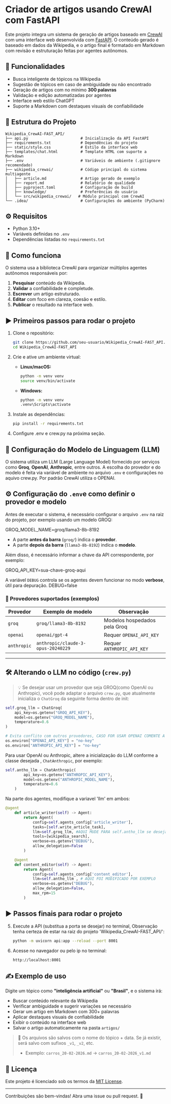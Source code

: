 # Criador de artigos usando CrewAI com FastAPI

Este projeto integra um sistema de geração de artigos baseado em [CrewAI](https://github.com/joaomdmoura/crewai) com uma interface web desenvolvida com [FastAPI](https://fastapi.tiangolo.com/). O conteúdo gerado é baseado em dados da Wikipedia, e o artigo final é formatado em Markdown com revisão e estruturação feitas por agentes autônomos.

## 🚀 Funcionalidades

- Busca inteligente de tópicos na Wikipedia
- Sugestão de tópicos em caso de ambiguidade ou não encontrado
- Geração de artigos com no mínimo **300 palavras**
- Validação e edição automatizadas por agentes
- Interface web estilo ChatGPT
- Suporte a Markdown com destaques visuais de confiabilidade

## 📂 Estrutura do Projeto

```
Wikipedia_CrewAI-FAST_API/
├── api.py                       # Inicialização da API FastAPI
├── requirements.txt             # Dependências do projeto
├── static/style.css             # Estilo da interface web
├── templates/chat.html          # Template HTML com suporte a Markdown
├── .env                         # Variáveis de ambiente (.gitignore recomendado)
├── wikipedia_crewai/            # Código principal do sistema multiagente
│   ├── article.md               # Artigo gerado de exemplo
│   ├── report.md                # Relatório de qualidade
│   ├── pyproject.toml           # Configuração de build
│   ├── knowledge/               # Preferências do usuário
│   └── src/wikipedia_crewai/   # Módulo principal com CrewAI
└── .idea/                       # Configurações do ambiente (PyCharm)
```

## ⚙️ Requisitos

- Python 3.10+
- Variáveis definidas no `.env`
- Dependências listadas no `requirements.txt`

## 🧠 Como funciona

O sistema usa a biblioteca CrewAI para organizar múltiplos agentes autônomos responsáveis por:

1. **Pesquisar** conteúdo da Wikipedia.
2. **Validar** a confiabilidade e completude.
3. **Escrever** um artigo estruturado.
4. **Editar** com foco em clareza, coesão e estilo.
5. **Publicar** o resultado na interface web.

## ▶️ Primeiros passos para rodar o projeto

1. Clone o repositório:
   ```bash
   git clone https://github.com/seu-usuario/Wikipedia_CrewAI-FAST_API.git
   cd Wikipedia_CrewAI-FAST_API
   ```

2. Crie e ative um ambiente virtual:

   - **Linux/macOS:**
     ```bash
     python -m venv venv
     source venv/bin/activate
     ```

   - **Windows:**
     ```bash
     python -m venv venv
     .venv\Scripts\activate 
     ```

3. Instale as dependências:
   ```bash
   pip install -r requirements.txt
   ```
4. Configure .env e crew.py na próxima seção. 

## 🧠 Configuração do Modelo de Linguagem (LLM)

O sistema utiliza um LLM (Large Language Model) fornecido por serviços como **Groq**, **OpenAI**, **Anthropic**, entre outros. A escolha do provedor e do modelo é feita via variável de ambiente no arquivo `.env` e configurações no aquivo crew.py.
Por padrão CrewAI utiliza o OPENAI.

## ⚙️ Configuração do `.env`e como definir o provedor e modelo

Antes de executar o sistema, é necessário configurar o arquivo `.env` na raiz do projeto, por exemplo usando um modelo GROQ:

GROQ_MODEL_NAME=groq/llama3-8b-8192
- A parte **antes da barra** (`groq/`) indica o **provedor**.
- A parte **depois da barra** (`llama3-8b-8192`) indica o **modelo**.

Além disso, é necessário informar a chave da API correspondente, por exemplo:

GROQ_API_KEY=sua-chave-groq-aqui

A variável `DEBUG` controla se os agentes devem funcionar no modo **verbose**, útil para depuração.
DEBUG=false

### 📌 Provedores suportados (exemplos)

| Provedor   | Exemplo de modelo                      | Observação                               |
|------------|----------------------------------------|------------------------------------------|
| `groq`     | `groq/llama3-8b-8192`                  | Modelos hospedados pela Groq             |
| `openai`   | `openai/gpt-4`                         | Requer `OPENAI_API_KEY`                  |
| `anthropic`| `anthropic/claude-3-opus-20240229`     | Requer `ANTHROPIC_API_KEY`               |

---

## 🛠️ Alterando o LLM no código (`crew.py`)
> 💡 Se desejar usar um provedor que seja GROQ(como OpenAI ou Anthropic), você pode adaptar o arquivo `crew.py`, que atualmente inicializa o `ChatGroq` da seguinte forma dentro de init:

```python
self.groq_llm = ChatGroq(
    api_key=os.getenv("GROQ_API_KEY"),
    model=os.getenv("GROQ_MODEL_NAME"),
    temperature=0.6
)

# Evita conflito com outros provedores, CASO FOR USAR OPENAI COMENTE A SEGUINTES LINHAS
os.environ["OPENAI_API_KEY"] = "no-key"
os.environ["ANTHROPIC_API_KEY"] = "no-key"
```

Para usar OpenAI ou Anthropic, altere a inicialização do LLM conforme a classe desejada , `ChatAnthropic`, por exemplo:
```python
self.antho_llm = ChatAnthropic(
        api_key=os.getenv("ANTHROPIC_API_KEY"),
        model=os.getenv("ANTHROPIC_MODEL_NAME"),
        temperature=0.6
    )
```
Na parte dos agentes, modifique a variavel 'llm' em ambos:
```python
@agent
    def article_writer(self) -> Agent:
        return Agent(
            config=self.agents_config['article_writer'],
            tasks=[self.write_article_task],
            llm=self.groq_llm, #AQUI MUDE PARA self.antho_llm se deseja usar o modelo ANTHROPIC ou deixa assim se deseja que um agente use GROQ e outro o Anthopic, por exemplo.
            tools=[wikipedia_search], 
            verbose=os.getenv("DEBUG"),
            allow_delegation=False
        )

    @agent
    def content_editor(self) -> Agent:
        return Agent(
            config=self.agents_config['content_editor'],
            llm=self.antho_llm , # AQUI FOI MODIFICADO POR EXEMPLO
            verbose=os.getenv("DEBUG"),
            allow_delegation=False,
            max_rpm=15
        )
```

## ▶️ Passos finais para rodar o projeto

5. Execute a API (substitua a porta se desejar) no terminal, Observação tenha certeza de estar na raiz do projeto 'Wikipedia_CrewAI-FAST_API/':
   ```bash
   python -m uvicorn api:app --reload --port 8001
   ```

6. Acesse no navegador ou pelo ip no terminal:
   ```
   http://localhost:8001
   ```

## ✍️ Exemplo de uso

Digite um tópico como **"inteligência artificial"** ou **"Brasil"**, e o sistema irá:

- Buscar conteúdo relevante da Wikipedia
- Verificar ambiguidade e sugerir variações se necessário
- Gerar um artigo em Markdown com 300+ palavras
- Aplicar destaques visuais de confiabilidade
- Exibir o conteúdo na interface web
- Salvar o artigo automaticamente na pasta `artigos/`

> 📝 Os arquivos são salvos com o nome do tópico + data. Se já existir, será salvo com sufixos `_v1`, `_v2`, etc.
> - Exemplo: `carros_20-02-2026.md` → `carros_20-02-2026_v1.md`

## 📄 Licença

Este projeto é licenciado sob os termos da [MIT License](LICENSE).

---

Contribuições são bem-vindas! Abra uma issue ou pull request. 🚀
